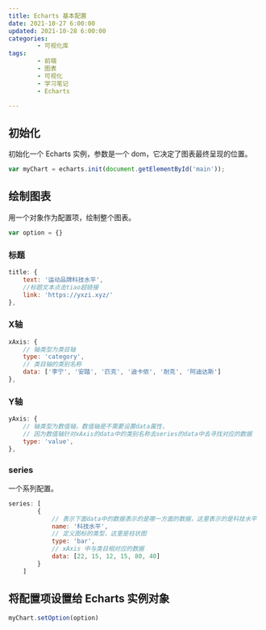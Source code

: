```yaml
---
title: Echarts 基本配置
date: 2021-10-27 6:00:00
updated: 2021-10-28 6:00:00
categories:
        - 可视化库
tags:
        - 前端
        - 图表
        - 可视化
        - 学习笔记
        - Echarts

---
```


## 初始化

初始化一个 Echarts 实例，参数是一个 dom，它决定了图表最终呈现的位置。

```js
var myChart = echarts.init(document.getElementById('main'));
```

## 绘制图表

用一个对象作为配置项，绘制整个图表。

```js
var option = {}
```

### 标题

```JavaScript
title: {
    text: '运动品牌科技水平',
    //标题文本点击tiao超链接
    link: 'https://yxzi.xyz/'
},
```

### X轴

```JavaScript
xAxis: {
    // 轴类型为类目轴
    type: 'category',
    // 类目轴的类别名称
    data: ['李宁', '安踏', '匹克', '迪卡侬', '耐克', '阿迪达斯']
},
```

### Y轴

```JavaScript
yAxis: {
    // 轴类型为数值轴，数值轴是不需要设置data属性，
    // 因为数值轴针对xAxis的data中的类别名称去series的data中去寻找对应的数据
    type: 'value',
},
```

### series

一个系列配置。

```JavaScript
series: [
        {
            // 表示下面data中的数据表示的是哪一方面的数据，这里表示的是科技水平
            name: '科技水平',
            // 定义图标的类型，这里是柱状图
            type: 'bar',
            // xAxis 中与类目相对应的数据
            data: [22, 15, 12, 15, 80, 40]
        }
    ] 
```

## 将配置项设置给 Echarts 实例对象

```javascript
myChart.setOption(option)
```

